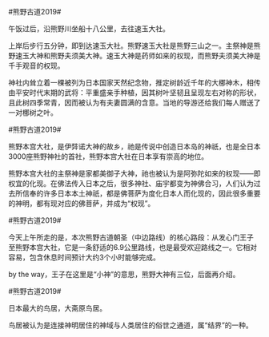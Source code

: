 #熊野古道2019#

午饭过后，沿熊野川坐船十八公里，去往速玉大社。

上岸后步行五分钟，即到达速玉大社。熊野速玉大社是熊野三山之一。主祭神是熊野速玉大神和熊野夫须美大神。速玉大神是药师如来的权现，而熊野夫须美大神是千手观音的权现。

神社内耸立着一棵被列为日本国家天然纪念物，推定树龄近千年的大梛神木，相传由平安时代末期的武将：平重盛亲手种植，因其树叶坚韧且呈现左右对称的形状，且此树四季常青，因而被认为有夫妻圆满的含意。当地的导游还给我们每人赠送了一对梛树之叶。

#熊野古道2019#

熊野本宫大社，是伊弉诺大神的故乡，祂是传说中创造日本岛的神祇，也是全日本3000座熊野神社的首社，熊野本宫大社在日本享有崇高的地位。

熊野本宫大社的主祭神是家都美御子大神，祂也被认为是阿弥陀如来的权现——即权宜的化现。在佛法传入日本之后，很多神社、庙宇都变为神佛合习，人们认为过去所信奉的许多日本本土神祇，都是佛菩萨为度化日本人而化现的，因此很多重要的神明，都有现对应的佛菩萨，并成为“权现”。

#熊野古道2019#

今天上午所走的是，本次熊野古道朝圣（中边路线）的核心路段：从发心门王子 至熊野本宫大社，它是一条舒适的6.9公里路线，也是最受欢迎路线之一。它相对容易，包含休息时间预计大约3个小时能够完成。

by the way，王子在这里是“小神”的意思，熊野大神有三位，后面再介绍。


#熊野古道2019#

日本最大的鸟居，大斋原鸟居。

鸟居被认为是连接神明居住的神域与人类居住的俗世之通道，属“结界”的一种。 ​​​​



